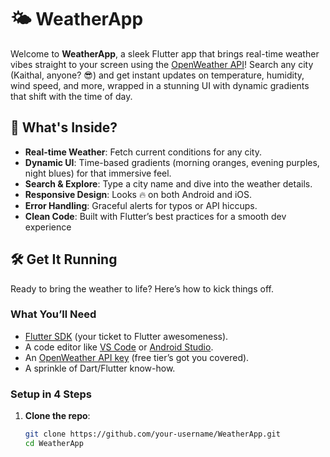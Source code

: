# 🌤️ WeatherApp

Welcome to **WeatherApp**, a sleek Flutter app that brings real-time weather vibes straight to your screen using the [OpenWeather API](https://openweathermap.org/api)! Search any city (Kaithal, anyone? 😎) and get instant updates on temperature, humidity, wind speed, and more, wrapped in a stunning UI with dynamic gradients that shift with the time of day.

## 🚀 What's Inside?
- **Real-time Weather**: Fetch current conditions for any city.
- **Dynamic UI**: Time-based gradients (morning oranges, evening purples, night blues) for that immersive feel.
- **Search & Explore**: Type a city name and dive into the weather details.
- **Responsive Design**: Looks 🔥 on both Android and iOS.
- **Error Handling**: Graceful alerts for typos or API hiccups.
- **Clean Code**: Built with Flutter’s best practices for a smooth dev experience
## 🛠️ Get It Running

Ready to bring the weather to life? Here’s how to kick things off.

### What You’ll Need
- [Flutter SDK](https://docs.flutter.dev/get-started/install) (your ticket to Flutter awesomeness).
- A code editor like [VS Code](https://code.visualstudio.com/) or [Android Studio](https://developer.android.com/studio).
- An [OpenWeather API key](https://openweathermap.org/api) (free tier’s got you covered).
- A sprinkle of Dart/Flutter know-how.

### Setup in 4 Steps
1. **Clone the repo**:
   ```bash
   git clone https://github.com/your-username/WeatherApp.git
   cd WeatherApp